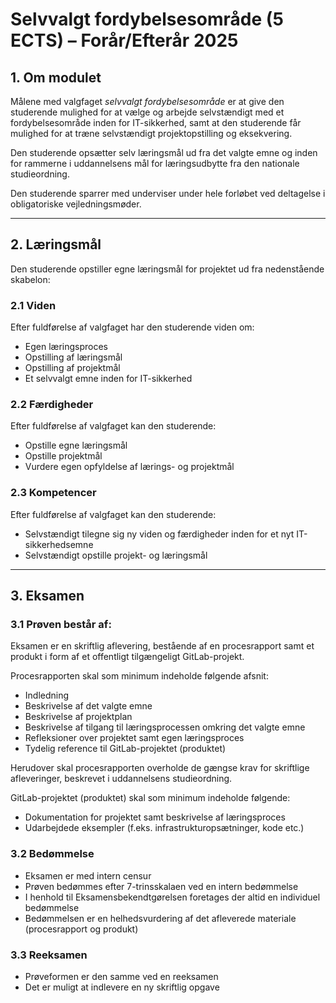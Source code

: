# Selvvalgt fordybelsesområde (5 ECTS) – Forår/Efterår 2025

## 1. Om modulet
Målene med valgfaget *selvvalgt fordybelsesområde* er at give den studerende mulighed for at vælge og arbejde selvstændigt med et fordybelsesområde inden for IT-sikkerhed, samt at den studerende får mulighed for at træne selvstændigt projektopstilling og eksekvering.

Den studerende opsætter selv læringsmål ud fra det valgte emne og inden for rammerne i uddannelsens mål for læringsudbytte fra den nationale studieordning.

Den studerende sparrer med underviser under hele forløbet ved deltagelse i obligatoriske vejledningsmøder.

---

## 2. Læringsmål
Den studerende opstiller egne læringsmål for projektet ud fra nedenstående skabelon:

### 2.1 Viden
Efter fuldførelse af valgfaget har den studerende viden om:
- Egen læringsproces
- Opstilling af læringsmål
- Opstilling af projektmål
- Et selvvalgt emne inden for IT-sikkerhed

### 2.2 Færdigheder
Efter fuldførelse af valgfaget kan den studerende:
- Opstille egne læringsmål
- Opstille projektmål
- Vurdere egen opfyldelse af lærings- og projektmål

### 2.3 Kompetencer
Efter fuldførelse af valgfaget kan den studerende:
- Selvstændigt tilegne sig ny viden og færdigheder inden for et nyt IT-sikkerhedsemne
- Selvstændigt opstille projekt- og læringsmål

---

## 3. Eksamen

### 3.1 Prøven består af:
Eksamen er en skriftlig aflevering, bestående af en procesrapport samt et produkt i form af et offentligt tilgængeligt GitLab-projekt.

Procesrapporten skal som minimum indeholde følgende afsnit:
- Indledning
- Beskrivelse af det valgte emne
- Beskrivelse af projektplan
- Beskrivelse af tilgang til læringsprocessen omkring det valgte emne
- Refleksioner over projektet samt egen læringsproces
- Tydelig reference til GitLab-projektet (produktet)

Herudover skal procesrapporten overholde de gængse krav for skriftlige afleveringer, beskrevet i uddannelsens studieordning.

GitLab-projektet (produktet) skal som minimum indeholde følgende:
- Dokumentation for projektet samt beskrivelse af læringsproces
- Udarbejdede eksempler (f.eks. infrastrukturopsætninger, kode etc.)

### 3.2 Bedømmelse
- Eksamen er med intern censur
- Prøven bedømmes efter 7-trinsskalaen ved en intern bedømmelse
- I henhold til Eksamensbekendtgørelsen foretages der altid en individuel bedømmelse
- Bedømmelsen er en helhedsvurdering af det afleverede materiale (procesrapport og produkt)

### 3.3 Reeksamen
- Prøveformen er den samme ved en reeksamen
- Det er muligt at indlevere en ny skriftlig opgave

